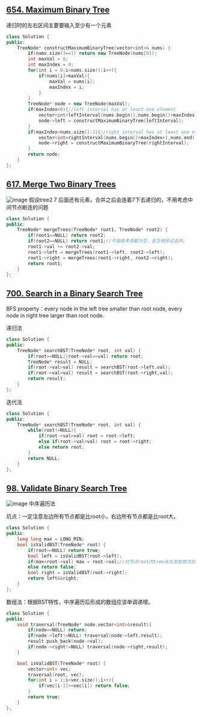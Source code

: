 ## [654. Maximum Binary Tree](https://leetcode.cn/problems/maximum-binary-tree/)
递归时的左右区间主要要输入至少有一个元素
```CPP
class Solution {
public:
    TreeNode* constructMaximumBinaryTree(vector<int>& nums) {
        if(nums.size()==1) return new TreeNode(nums[0]);
        int maxVal = 0;
        int maxIndex = 0;
        for(int i = 0;i<nums.size();i++){
            if(nums[i]>maxVal){
                maxVal = nums[i];
                maxIndex = i;
            }
        }
        TreeNode* node = new TreeNode(maxVal);
        if(maxIndex>0){//left interval has at least one element
            vector<int>leftInterval(nums.begin(),nums.begin()+maxIndex);
            node->left = constructMaximumBinaryTree(leftInterval);
        }
        if(maxIndex<nums.size()-1){//right interval has at least one element
            vector<int>rightInterval(nums.begin()+maxIndex+1,nums.end());
            node->right = constructMaximumBinaryTree(rightInterval);
        }
        return node;
    }
};
```

## [617. Merge Two Binary Trees](https://leetcode.cn/problems/merge-two-binary-trees/)
![image](https://github.com/YunfanLing/YunfanLing.github.io/assets/102476857/09a7a098-189c-4490-be3e-81897ce8bf94)
假设tree2 7 后面还有元素，合并之后会连着7下去递归的，不用考虑中间节点断连的问题
```CPP
class Solution {
public:
    TreeNode* mergeTrees(TreeNode* root1, TreeNode* root2) {
        if(root1==NULL) return root2;
        if(root2==NULL) return root1;//不用再考虑都为空，会互相传过去的。
        root1->val += root2->val;
        root1->left = mergeTrees(root1->left, root2->left);
        root1->right = mergeTrees(root1->right, root2->right); 
        return root1;
    }
};
```

## [700. Search in a Binary Search Tree](https://leetcode.cn/problems/search-in-a-binary-search-tree/description/)
BFS property：every node in the left tree smaller than root node, every node in right tree larger than root node.

递归法
```CPP
class Solution {
public:
    TreeNode* searchBST(TreeNode* root, int val) {
        if(root==NULL||root->val==val) return root;
        TreeNode* result = NULL;
        if(root->val>val) result = searchBST(root->left,val);
        if(root->val<val) result = searchBST(root->right,val);
        return result;
    }
};
```

迭代法
```CPP
class Solution {
public:
    TreeNode* searchBST(TreeNode* root, int val) {
        while(root!=NULL){
            if(root->val>val) root = root->left;
            else if(root->val<val) root = root->right;
            else return root;
        }
        return NULL;
    }
};
```

## [98. Validate Binary Search Tree](https://leetcode.cn/problems/validate-binary-search-tree/description/)
![image](https://github.com/YunfanLing/YunfanLing.github.io/assets/102476857/5c01b572-e1b2-4ba1-b824-f03fd9436138)
中序遍历法

坑点：一定注意左边所有节点都是比root小，右边所有节点都是比root大。
```CPP
class Solution {
public:
    long long max = LONG_MIN;
    bool isValidBST(TreeNode* root) {
        if(root==NULL) return true;
        bool left = isValidBST(root->left);
        if(max<root->val) max = root->val;//对节点root的tree从左至右依次比较大小。右边节点也会比较到，只要遍历到右边节点时，这样就可以满足BST性质了
        else return false;
        bool right = isValidBST(root->right);
        return left&&right;
    }
};
```


数组法：根据BST特性，中序遍历后形成的数组应该单调递增。
```CPP
class Solution {
public:
    void traversal(TreeNode* node,vector<int>&result){
        if(node==NULL) return;
        if(node->left!=NULL) traversal(node->left,result);
        result.push_back(node->val);
        if(node->right!=NULL) traversal(node->right,result);
    }

    bool isValidBST(TreeNode* root) {
        vector<int> vec;
        traversal(root, vec);
        for(int i = 1;i<vec.size();i++){
            if(vec[i-1]>=vec[i]) return false;
        }
        return true;
    }
};
```

